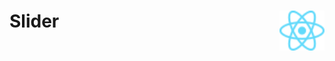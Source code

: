 # Slider <img align="right" src="../../src/images/React-icon.svg" alt="React" title="framework React" widht="auto" height="64px"> 